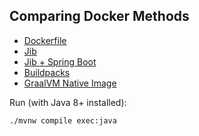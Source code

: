 Comparing Docker Methods
-----------------

- [Dockerfile](../../tree/dockerfile)
- [Jib](../../tree/jib)
- [Jib + Spring Boot](../../tree/jib-springboot)
- [Buildpacks](../../tree/buildpacks)
- [GraalVM Native Image](../../tree/graalvm)

Run (with Java 8+ installed):
```
./mvnw compile exec:java
```
